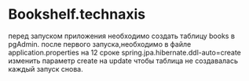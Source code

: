 # Bookshelf.technaxis
перед запуском приложения необходимо создать таблицу books в pgAdmin.
после первого запуска,необходимо в файле application.properties 
на 12 сроке spring.jpa.hibernate.ddl-auto=create изменить параметр create на update чтобы таблица не создавалась каждый запуск снова.
